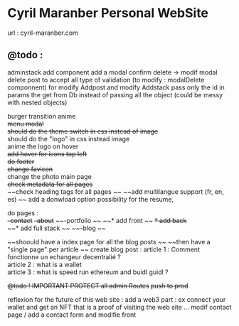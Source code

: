 
# Cyril Maranber Personal WebSite

url : cyril-maranber.com

## @todo :

adminstack add component add a modal confirm delete -> modif modal delete post to accept all type of validation (to modify : modalDelete componnent)
for modify Addpost and modify Addstack pass only the id in params the get from Db instead of passing all the object (could be messy with nested objects)


burger transition anime  
~~menu modal~~  
~~should do the theme switch in css instead of image~~  
should do the "logo" in css instead image  
anime the logo on hover  
~~add hover for icons top left~~  
~~do footer~~  
~~change favicon~~  
change the photo main page  
~~check metadata for all pages~~  
~~check heading tags for all pages ~~ 
~~add multilangue support (fr, en, es) ~~
add a donwload option possibility for the resume,  


do pages :  
    ~~-contact~~ 
    ~~-about~~
    ~~-portfolio ~~ 
        ~~* add front ~~ 
        ~~* add back~~  
        ~~* add full stack ~~ 
    ~~-blog ~~

~~shoould have a index page for all the blog posts ~~ 
~~then have a "single page" per article ~~ 
create blog post :
    article 1 : Comment fonctionne un echangeur decentralié ?  
    article 2 : what is a wallet  
    article 3 : what is speed run ethereum and buidl guidl ?  


~~@todo ! IMPORTANT PROTECT all admin Routes~~
~~push to prod~~  


reflexion for the future of this web site :
add a web3 part : ex connect your wallet and get an NFT that is a proof of visiting the web site ...
modif contact page / add a contact form and modifie front


